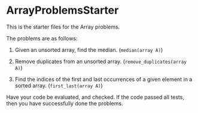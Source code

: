 # ArrayProblemsStarter
This is the starter files for the Array problems.

The problems are as follows:
1. Given an unsorted array, find the median. (`median(array A)`)

2. Remove duplicates from an unsorted array. (`remove_duplicates(array A)`)

3. Find the indices of the first and last occurrences of a given element in a sorted array. (`first_last(array A)`)

Have your code be evaluated, and checked. If the code passed all tests, then you have successfully done the problems.
